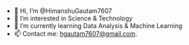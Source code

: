 - 👋 Hi, I’m @HimanshuGautam7607
- 👀 I’m interested in Science & Technology
- 🌱 I’m currently learning Data Analysis & Machine Learning
- 📫 Contact me: hgautam7607@gmail.com.
  
  

<!---
HimanshuGautam7607/HimanshuGautam7607 is a ✨ special ✨ repository because its `README.md` (this file) appears on your GitHub profile.
You can click the Preview link to take a look at your changes.
--->
